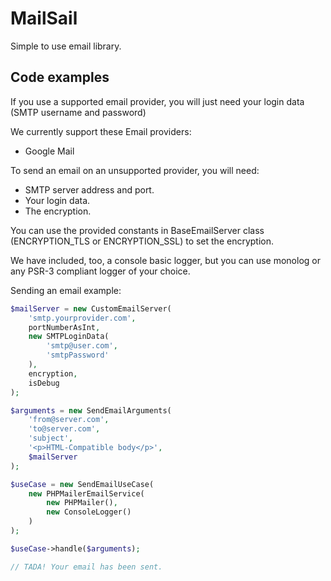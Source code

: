 # MailSail

Simple to use email library.

## Code examples

If you use a supported email provider, you will just need your login data (SMTP username and password)

We currently support these Email providers:
- Google Mail


To send an email on an unsupported provider, you will need:
- SMTP server address and port.
- Your login data.
- The encryption.

You can use the provided constants in BaseEmailServer class (ENCRYPTION_TLS or ENCRYPTION_SSL) to set the encryption.

We have included, too, a console basic logger, but you can use monolog or any PSR-3 compliant logger of your choice.

Sending an email example:
```php
$mailServer = new CustomEmailServer(
    'smtp.yourprovider.com',
    portNumberAsInt,
    new SMTPLoginData(
        'smtp@user.com',
        'smtpPassword'
    ),
    encryption,
    isDebug
);

$arguments = new SendEmailArguments(
    'from@server.com',
    'to@server.com',
    'subject',
    '<p>HTML-Compatible body</p>',
    $mailServer
);

$useCase = new SendEmailUseCase(
    new PHPMailerEmailService(
        new PHPMailer(),
        new ConsoleLogger()
    )
);

$useCase->handle($arguments);

// TADA! Your email has been sent.
```
